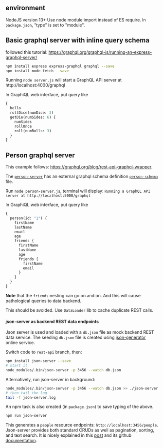 

## environment

NodeJS version 13+
Use node module import instead of ES require.
In `package.json`, "type" is set to "module".


## Basic graphql server with inline query schema

followed this tutorial:
https://graphql.org/graphql-js/running-an-express-graphql-server/

```sh
npm install express express-graphql graphql --save
npm install node-fetch --save
```

Running `node server.js` will start a GraphQL API server at http://localhost:4000/graphql

In GraphiQL web interface, put query like 
```graphql
{
  hello
  rollDice(numDice: 3)
  getDie(numSides: 6) {
    numSides
    rollOnce
    roll(numRolls: 3)
  }
}
```


## Person graphql server

This example follows: https://graphql.org/blog/rest-api-graphql-wrapper.

The [`person-server`](./person-server.js) has an external graphql schema 
definition [`person-schema`](./person-schema.js) file.

Run `node person-server.js`, terminal will display:
`Running a GraphQL API server at http://localhost:5000/graphql`

In GraphiQL web interface, put query like
```graphql
{
  person(id: "1") {
    firstName
    lastName
    email
    age
    friends {
      firstName
      lastName
      age
      friends {
        firstName
        email
      }
    }
  }
}
```

**Note** that the `friends` nesting can go on and on.
And this will cause pathological queries to data backend.

This should be avoided. Use `DataLoader` lib to cache duplicate REST calls.


#### json-server as backend REST data endpoints

Json server is used and loaded with a `db.json` file as mock backend REST data service.
The seeding `db.json` file is created using [json-generator](https://www.json-generator.com/) online service.

Switch code to `rest-api` branch, then:
```bash
npm install json-server --save
# start it
node_modules/.bin/json-server -p 3456 --watch db.json
```

Alternatively, run json-server in background:
```bash
node_modules/.bin/json-server -p 3456 --watch db.json >> ./json-server.log 2>&1 </dev/null &
# then tail the log
tail -f json-server.log
```

An npm task is also created (in `package.json`) to save typing of the above.
```bash
npm run json-server
```

This generates a `people` resource endpoints: `http://localhost:3456/people`.
Json-server provides both standard CRUDs as well as pagination, sorting, and text search. 
It is nicely explained in this [post](https://blog.eleven-labs.com/en/json-server/) 
and its github [documentation](https://github.com/typicode/json-server).




